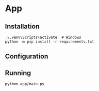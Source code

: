 # App

## Installation

    .\.venv\Scripts\activate  # Windows
    python -m pip install -r requirements.txt

## Configuration

    

## Running

    python app/main.py